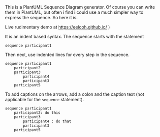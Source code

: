 This is a PlantUML Sequence Diagram generator. Of course you can write them in PlantUML, but often i find i could use a much simpler way to express the sequence. So here it is.

Live rudimentary demo at https://eelcoh.github.io/ )

It is an indent based syntax. The sequence starts with the statement
```
sequence participant1
```

Then next, use indented lines for every step in the sequence.
```
sequence participant1
    participant2
    participant3
        participant4
        participant3
    participant5
```

To add captions on the arrows, add a colon and the caption text (not applicable for the `sequence` statement).
```
sequence participant1
    participant2: do this
    participant3
        participant4 : do that
        participant3
    participant5
```


